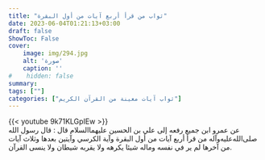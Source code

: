 ```yaml
---
title: "ثواب من قرأ أربع آيات من أول البقرة"
date: 2023-06-04T01:21:13+03:00
draft: false
ShowToc: False
cover:
    image: img/294.jpg
    alt: 'صورة'
    caption: ''
#    hidden: false
summary: 
tags: [""]
categories: ["ثواب آيات معينة من القرآن الكريم"]
---
```

{{< youtube 9k71KLGpIEw >}} 
<br>
عن عمرو
ابن جميع رفعه إلى علي بن الحسين عليهما‌السلام قال : قال رسول الله صلى‌الله‌عليه‌وآله
من قرأ أربع آيات من أول البقرة وآية الكرسي وآيتين بعدها وثلاث
آيات من آخرها لم ير في نفسه وماله شيئا يكرهه ولا يقربه شيطان
ولا ينسى القرآن.

